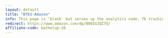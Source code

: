 ```yaml
---
layout: default
title: "BTEU-Amazon"
info: This page is 'blank' but serves up the analytics code, fb tracking pixel, and amazon affiliate link before forwarding to Amazon.
redirect: https://www.amazon.com/dp/B00IGJQZ7O/
affiliate-code: bathelup-20
---
```

